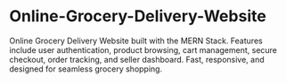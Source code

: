 # Online-Grocery-Delivery-Website
Online Grocery Delivery Website built with the MERN Stack. Features include user authentication, product browsing, cart management, secure checkout, order tracking, and seller dashboard. Fast, responsive, and designed for seamless grocery shopping.
